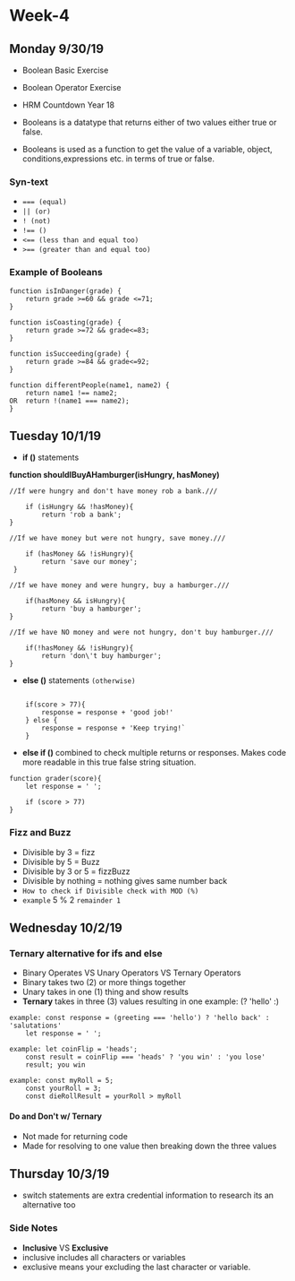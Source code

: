 # **Week-4**

## **Monday** 9/30/19

* Boolean Basic Exercise
* Boolean Operator Exercise
* HRM Countdown Year 18

* Booleans is a datatype that returns either of two values either true or false.
* Booleans is used as a function to get the value of a variable, object, conditions,expressions etc. in terms of true or false.

### Syn-text

* `=== (equal)`
* `|| (or)`
* `! (not)`
* `!== ()`
* `<== (less than and equal too)`
* `>== (greater than and equal too)`

### Example of **Booleans**

```
function isInDanger(grade) {
    return grade >=60 && grade <=71;
}

function isCoasting(grade) {
    return grade >=72 && grade<=83;
}

function isSucceeding(grade) {
    return grade >=84 && grade<=92;
}

function differentPeople(name1, name2) {
    return name1 !== name2;
OR  return !(name1 === name2);
}
```

## **Tuesday** 10/1/19

* **if ()** statements

**function shouldIBuyAHamburger(isHungry, hasMoney)**

```
//If were hungry and don't have money rob a bank.///

    if (isHungry && !hasMoney){
        return 'rob a bank';
}
```

```
//If we have money but were not hungry, save money.///

    if (hasMoney && !isHungry){
        return 'save our money';
 }
```

```
//If we have money and were hungry, buy a hamburger.///

    if(hasMoney && isHungry){
        return 'buy a hamburger';
}
```

```
//If we have NO money and were not hungry, don't buy hamburger.///

    if(!hasMoney && !isHungry){
        return 'don\'t buy hamburger';
}
```

* **else ()** statements `(otherwise)`

```

    if(score > 77){
        response = response + 'good job!'
    } else {
        response = response + 'Keep trying!`
    }
```

* **else if ()** combined to check multiple returns or responses. Makes code more readable in this true false string situation.

```
function grader(score){
    let response = ' ';

    if (score > 77)
}
```

### **Fizz and Buzz**

* Divisible by 3 = fizz
* Divisible by 5 = Buzz
* Divisible by 3 or 5 = fizzBuzz
* Divisible by nothing = nothing gives same number back
* `How to check if Divisible check with MOD (%)`
* `example` 5 % 2 `remainder 1`

## Wednesday 10/2/19

### **Ternary** alternative for ifs and else

* Binary Operates VS Unary Operators VS Ternary Operators
* Binary takes two (2) or more things together
* Unary takes in one (1) thing and show results
* **Ternary** takes in three (3) values resulting in one example: (? 'hello' :)

```
example: const response = (greeting === 'hello') ? 'hello back' : 'salutations'
    let response = ' ';

example: let coinFlip = 'heads';
    const result = coinFlip === 'heads' ? 'you win' : 'you lose'
    result; you win

example: const myRoll = 5;
    const yourRoll = 3;
    const dieRollResult = yourRoll > myRoll
```

#### Do and Don't w/ **Ternary**

* Not made for returning code
* Made for resolving to one value then breaking down the three values

## Thursday 10/3/19

* switch statements are extra credential information to research its an alternative too

### **Side Notes**

* **Inclusive** VS **Exclusive**
* inclusive includes all characters or variables
* exclusive means your excluding the last character or variable.
